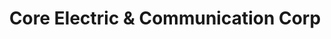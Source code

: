---
title: "Core Electric & Communication Corp"
url: /staten-island/core-electric-und-communication-corp/
shop: Elektronik
---